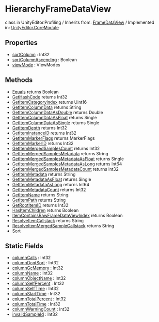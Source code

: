 # HierarchyFrameDataView
class in UnityEditor.Profiling
 / Inherits from: <a href="https://docs.unity3d.com/6000.1/Documentation/ScriptReference/FrameDataView.html">FrameDataView</a> / Implemented in: <a href="https://docs.unity3d.com/6000.1/Documentation/ScriptReference/UnityEditor.CoreModule.html">UnityEditor.CoreModule</a>

## Properties
- <a href="https://docs.unity3d.com/6000.1/Documentation/ScriptReference/HierarchyFrameDataView-sortColumn.html">sortColumn</a> : Int32
- <a href="https://docs.unity3d.com/6000.1/Documentation/ScriptReference/HierarchyFrameDataView-sortColumnAscending.html">sortColumnAscending</a> : Boolean
- <a href="https://docs.unity3d.com/6000.1/Documentation/ScriptReference/HierarchyFrameDataView-viewMode.html">viewMode</a> : ViewModes

## Methods
- <a href="https://docs.unity3d.com/6000.1/Documentation/ScriptReference/HierarchyFrameDataView.Equals.html">Equals</a> returns Boolean
- <a href="https://docs.unity3d.com/6000.1/Documentation/ScriptReference/HierarchyFrameDataView.GetHashCode.html">GetHashCode</a> returns Int32
- <a href="https://docs.unity3d.com/6000.1/Documentation/ScriptReference/HierarchyFrameDataView.GetItemCategoryIndex.html">GetItemCategoryIndex</a> returns UInt16
- <a href="https://docs.unity3d.com/6000.1/Documentation/ScriptReference/HierarchyFrameDataView.GetItemColumnData.html">GetItemColumnData</a> returns String
- <a href="https://docs.unity3d.com/6000.1/Documentation/ScriptReference/HierarchyFrameDataView.GetItemColumnDataAsDouble.html">GetItemColumnDataAsDouble</a> returns Double
- <a href="https://docs.unity3d.com/6000.1/Documentation/ScriptReference/HierarchyFrameDataView.GetItemColumnDataAsFloat.html">GetItemColumnDataAsFloat</a> returns Single
- <a href="https://docs.unity3d.com/6000.1/Documentation/ScriptReference/HierarchyFrameDataView.GetItemColumnDataAsSingle.html">GetItemColumnDataAsSingle</a> returns Single
- <a href="https://docs.unity3d.com/6000.1/Documentation/ScriptReference/HierarchyFrameDataView.GetItemDepth.html">GetItemDepth</a> returns Int32
- <a href="https://docs.unity3d.com/6000.1/Documentation/ScriptReference/HierarchyFrameDataView.GetItemInstanceID.html">GetItemInstanceID</a> returns Int32
- <a href="https://docs.unity3d.com/6000.1/Documentation/ScriptReference/HierarchyFrameDataView.GetItemMarkerFlags.html">GetItemMarkerFlags</a> returns MarkerFlags
- <a href="https://docs.unity3d.com/6000.1/Documentation/ScriptReference/HierarchyFrameDataView.GetItemMarkerID.html">GetItemMarkerID</a> returns Int32
- <a href="https://docs.unity3d.com/6000.1/Documentation/ScriptReference/HierarchyFrameDataView.GetItemMergedSamplesCount.html">GetItemMergedSamplesCount</a> returns Int32
- <a href="https://docs.unity3d.com/6000.1/Documentation/ScriptReference/HierarchyFrameDataView.GetItemMergedSamplesMetadata.html">GetItemMergedSamplesMetadata</a> returns String
- <a href="https://docs.unity3d.com/6000.1/Documentation/ScriptReference/HierarchyFrameDataView.GetItemMergedSamplesMetadataAsFloat.html">GetItemMergedSamplesMetadataAsFloat</a> returns Single
- <a href="https://docs.unity3d.com/6000.1/Documentation/ScriptReference/HierarchyFrameDataView.GetItemMergedSamplesMetadataAsLong.html">GetItemMergedSamplesMetadataAsLong</a> returns Int64
- <a href="https://docs.unity3d.com/6000.1/Documentation/ScriptReference/HierarchyFrameDataView.GetItemMergedSamplesMetadataCount.html">GetItemMergedSamplesMetadataCount</a> returns Int32
- <a href="https://docs.unity3d.com/6000.1/Documentation/ScriptReference/HierarchyFrameDataView.GetItemMetadata.html">GetItemMetadata</a> returns String
- <a href="https://docs.unity3d.com/6000.1/Documentation/ScriptReference/HierarchyFrameDataView.GetItemMetadataAsFloat.html">GetItemMetadataAsFloat</a> returns Single
- <a href="https://docs.unity3d.com/6000.1/Documentation/ScriptReference/HierarchyFrameDataView.GetItemMetadataAsLong.html">GetItemMetadataAsLong</a> returns Int64
- <a href="https://docs.unity3d.com/6000.1/Documentation/ScriptReference/HierarchyFrameDataView.GetItemMetadataCount.html">GetItemMetadataCount</a> returns Int32
- <a href="https://docs.unity3d.com/6000.1/Documentation/ScriptReference/HierarchyFrameDataView.GetItemName.html">GetItemName</a> returns String
- <a href="https://docs.unity3d.com/6000.1/Documentation/ScriptReference/HierarchyFrameDataView.GetItemPath.html">GetItemPath</a> returns String
- <a href="https://docs.unity3d.com/6000.1/Documentation/ScriptReference/HierarchyFrameDataView.GetRootItemID.html">GetRootItemID</a> returns Int32
- <a href="https://docs.unity3d.com/6000.1/Documentation/ScriptReference/HierarchyFrameDataView.HasItemChildren.html">HasItemChildren</a> returns Boolean
- <a href="https://docs.unity3d.com/6000.1/Documentation/ScriptReference/HierarchyFrameDataView.ItemContainsRawFrameDataViewIndex.html">ItemContainsRawFrameDataViewIndex</a> returns Boolean
- <a href="https://docs.unity3d.com/6000.1/Documentation/ScriptReference/HierarchyFrameDataView.ResolveItemCallstack.html">ResolveItemCallstack</a> returns String
- <a href="https://docs.unity3d.com/6000.1/Documentation/ScriptReference/HierarchyFrameDataView.ResolveItemMergedSampleCallstack.html">ResolveItemMergedSampleCallstack</a> returns String
- <a href="https://docs.unity3d.com/6000.1/Documentation/ScriptReference/HierarchyFrameDataView.Sort.html">Sort</a>

## Static Fields
- <a href="https://docs.unity3d.com/6000.1/Documentation/ScriptReference/HierarchyFrameDataView-columnCalls.html">columnCalls</a> : Int32
- <a href="https://docs.unity3d.com/6000.1/Documentation/ScriptReference/HierarchyFrameDataView-columnDontSort.html">columnDontSort</a> : Int32
- <a href="https://docs.unity3d.com/6000.1/Documentation/ScriptReference/HierarchyFrameDataView-columnGcMemory.html">columnGcMemory</a> : Int32
- <a href="https://docs.unity3d.com/6000.1/Documentation/ScriptReference/HierarchyFrameDataView-columnName.html">columnName</a> : Int32
- <a href="https://docs.unity3d.com/6000.1/Documentation/ScriptReference/HierarchyFrameDataView-columnObjectName.html">columnObjectName</a> : Int32
- <a href="https://docs.unity3d.com/6000.1/Documentation/ScriptReference/HierarchyFrameDataView-columnSelfPercent.html">columnSelfPercent</a> : Int32
- <a href="https://docs.unity3d.com/6000.1/Documentation/ScriptReference/HierarchyFrameDataView-columnSelfTime.html">columnSelfTime</a> : Int32
- <a href="https://docs.unity3d.com/6000.1/Documentation/ScriptReference/HierarchyFrameDataView-columnStartTime.html">columnStartTime</a> : Int32
- <a href="https://docs.unity3d.com/6000.1/Documentation/ScriptReference/HierarchyFrameDataView-columnTotalPercent.html">columnTotalPercent</a> : Int32
- <a href="https://docs.unity3d.com/6000.1/Documentation/ScriptReference/HierarchyFrameDataView-columnTotalTime.html">columnTotalTime</a> : Int32
- <a href="https://docs.unity3d.com/6000.1/Documentation/ScriptReference/HierarchyFrameDataView-columnWarningCount.html">columnWarningCount</a> : Int32
- <a href="https://docs.unity3d.com/6000.1/Documentation/ScriptReference/HierarchyFrameDataView-invalidSampleId.html">invalidSampleId</a> : Int32
